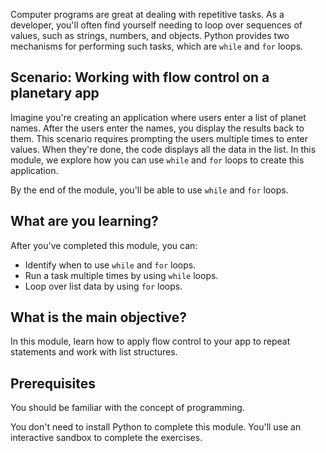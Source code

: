 Computer programs are great at dealing with repetitive tasks. As a developer, you'll often find yourself needing to loop over sequences of values, such as strings, numbers, and objects. Python provides two mechanisms for performing such tasks, which are `while` and `for` loops.

## Scenario: Working with flow control on a planetary app

Imagine you're creating an application where users enter a list of planet names. After the users enter the names, you display the results back to them. This scenario requires prompting the users multiple times to enter values. When they're done, the code displays all the data in the list. In this module, we explore how you can use `while` and `for` loops to create this application.

By the end of the module, you'll be able to use `while` and `for` loops.

## What are you learning?

After you've completed this module, you can:

- Identify when to use `while` and `for` loops.
- Run a task multiple times by using `while` loops.  
- Loop over list data by using `for` loops.

## What is the main objective?

In this module, learn how to apply flow control to your app to repeat statements and work with list structures.

## Prerequisites

You should be familiar with the concept of programming.

You don't need to install Python to complete this module. You'll use an interactive sandbox to complete the exercises.
